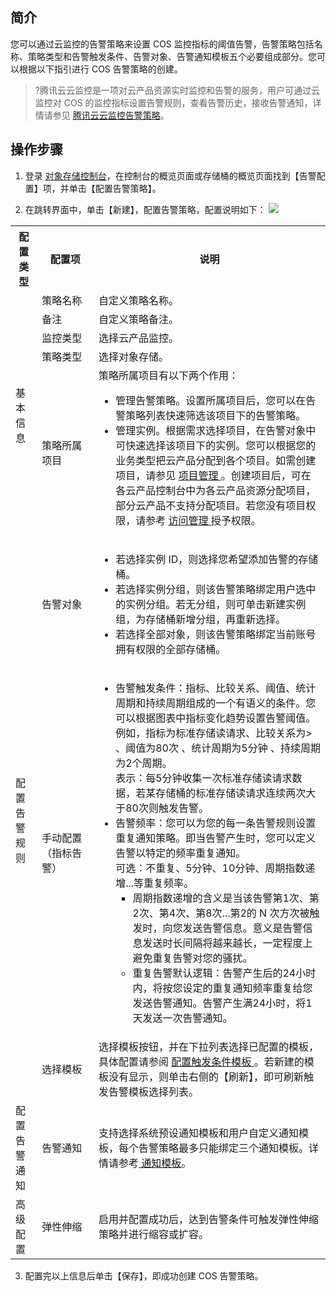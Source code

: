 ## 简介

您可以通过云监控的告警策略来设置 COS 监控指标的阈值告警，告警策略包括名称、策略类型和告警触发条件、告警对象、告警通知模板五个必要组成部分。您可以根据以下指引进行 COS 告警策略的创建。

>?腾讯云云监控是一项对云产品资源实时监控和告警的服务，用户可通过云监控对 COS 的监控指标设置告警规则，查看告警历史，接收告警通知，详情请参见 [腾讯云云监控告警策略](https://cloud.tencent.com/document/product/248/50398)。

## 操作步骤

1. 登录 [对象存储控制台](https://console.cloud.tencent.com/cos5)，在控制台的概览页面或存储桶的概览页面找到【告警配置】项，并单击【配置告警策略】。

2. 在跳转界面中，单击【新建】，配置告警策略，配置说明如下：
![](https://main.qcloudimg.com/raw/6f0634875354dc41ea5f541d2b9f8c4f.png)
<table>
  <tr>
    <th>配置类型</th>
    <th width="18%">配置项</th>
    <th>说明</th>
  </tr>
  <tr>
    <td  rowspan="5"> 基本信息</td>
    <td>策略名称</td>
    <td>自定义策略名称。</td>
  </tr>
  <tr>
    <td>备注</td>
    <td>自定义策略备注。</td>
  </tr>
  <tr>
    <td>监控类型</td>
    <td>选择云产品监控。</td>
  </tr>
  <tr>
    <td>策略类型</td>
    <td>选择对象存储。</td>
  </tr>
  <tr>
    <td>策略所属项目</td>
    <td>策略所属项目有以下两个作用：<br>   
         <ul>
             <li>管理告警策略。设置所属项目后，您可以在告警策略列表快速筛选该项目下的告警策略。</li>
             <li>管理实例。根据需求选择项目，在告警对象中可快速选择该项目下的实例。您可以根据您的业务类型把云产品分配到各个项目。如需创建项目，请参见 <a href="https://cloud.tencent.com/document/product/378/10861"> 项目管理 </a>。创建项目后，可在各云产品控制台中为各云产品资源分配项目，部分云产品不支持分配项目。若您没有项目权限，请参考 <a href=" https://cloud.tencent.com/document/product/248/45428 "> 访问管理 </a> 授予权限。</li></td>   
  </tr>
  <tr>
    <td rowspan="4">配置告警规则</td>
    <td>告警对象</td>
    <td>
      <ul>
			         <li>若选择实例 ID，则选择您希望添加告警的存储桶。</li>
               <li>若选择实例分组，则该告警策略绑定用户选中的实例分组。若无分组，则可单击新建实例组，为存储桶新增分组，再重新选择。</li>
		            <li>若选择全部对象，则该告警策略绑定当前账号拥有权限的全部存储桶。</li>
           </ul>
        </td>
				<tr>
    <td>手动配置<br>（指标告警）</td>
    <td>
      <ul>
        <li>告警触发条件：指标、比较关系、阈值、统计周期和持续周期组成的一个有语义的条件。您可以根据图表中指标变化趋势设置告警阈值。<br>例如，指标为标准存储读请求、比较关系为> 、阈值为80次 、统计周期为5分钟 、持续周期为2个周期。<br>表示：每5分钟收集一次标准存储读请求数据，若某存储桶的标准存储读请求连续两次大于80次则触发告警。
				<br><li>告警频率：您可以为您的每一条告警规则设置重复通知策略。即当告警产生时，您可以定义告警以特定的频率重复通知。<br>可选：不重复、5分钟、10分钟、周期指数递增...等重复频率。<br><ul><li type="square">周期指数递增的含义是当该告警第1次、第2次、第4次、第8次...第2的 N 次方次被触发时，向您发送告警信息。意义是告警信息发送时长间隔将越来越长，一定程度上避免重复告警对您的骚扰。 </li>
      <li>重复告警默认逻辑：告警产生后的24小时内，将按您设定的重复通知频率重复给您发送告警通知。告警产生满24小时，将1天发送一次告警通知。</li></ul></li>
      </ul></td>
  </tr>
  <tr>
  </tr>
  <tr>
    <td>选择模板</td>
    <td> 选择模板按钮，并在下拉列表选择已配置的模板，具体配置请参阅 <a href="https://cloud.tencent.com/document/product/248/18474">配置触发条件模板 </a>。若新建的模板没有显示，则单击右侧的【刷新】，即可刷新触发告警模板选择列表。</td>
  </tr>
   <tr>
        <td >配置告警通知</td>
        <td>告警通知</td>
        <td>支持选择系统预设通知模板和用户自定义通知模板，每个告警策略最多只能绑定三个通知模板。详情请参考<a href="https://cloud.tencent.com/document/product/248/48955"> 通知模板</a>。</td>
    </tr>
		<tr>
      <td>高级配置</td>
      <td >弹性伸缩</td>
      <td>启用并配置成功后，达到告警条件可触发弹性伸缩策略并进行缩容或扩容。</td>
     </tr>
</table>

3. 配置完以上信息后单击【保存】，即成功创建 COS 告警策略。
